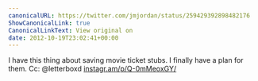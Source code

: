 ```yaml
---
canonicalURL: https://twitter.com/jmjordan/status/259429392898482176
ShowCanonicalLink: true
CanonicalLinkText: View original on
date: 2012-10-19T23:02:41+00:00
---
```

I have this thing about saving movie ticket stubs. I finally have a plan for them. Cc: @letterboxd [instagr.am/p/Q-0mMeoxGY/](http://instagr.am/p/Q-0mMeoxGY/)